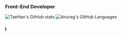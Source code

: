 ### Front-End Developer

![TaeHan's GitHub stats](https://github-readme-stats.vercel.app/api?username=taehankim-dev&theme=dark&show_icons=true)
![Anurag's GitHub Languages](https://github-readme-stats.vercel.app/api?username=taehankim-dev&theme=tokyonight&show_icons=true")

### I
